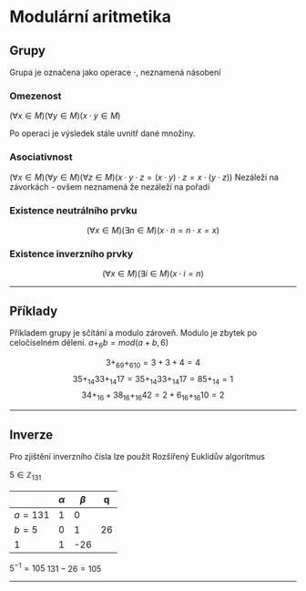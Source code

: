 # Modulární aritmetika

## Grupy

Grupa je označena jako operace $\cdot$, neznamená násobení

### Omezenost

$(\forall x \in M)(\forall y \in M)(x\cdot y\in M)$

Po operaci je výsledek stále uvnitř dané množiny.

### Asociativnost
$(\forall x\in M)(\forall y\in M)(\forall z\in M)(x\cdot y\cdot z=(x\cdot y)\cdot z=x\cdot(y\cdot z))$
Nezáleží na závorkách - ovšem neznamená že nezáleží na pořadí

### Existence neutrálního prvku
$$(\forall x \in M)(\exists n \in M)(x \cdot n=n \cdot x=x)$$

### Existence inverzního prvky
$$(\forall x\in M)(\exists i \in M)(x\cdot i=n)$$

---

## Příklady
Příkladem grupy je sčítání a modulo zároveň. Modulo je zbytek po celočíselném dělení.
$a+_6b=mod(a+b,6)$

$$3+_69+_610=3+3+4=4$$
$$35+_{14}33+_{14}17=35+_{14}33+_{14}17=85+_{14}=1$$
$$34+_{16}+38_{16}+_{16}42=2+6_{16}+_{16}10=2$$

---

## Inverze
Pro zjištění inverzního čísla lze použít Rozšířený Euklidův algoritmus

$5\in\mathbb{Z}_{131}$

|         | $\alpha$ | $\beta$ | q   |
| ------- | -------- | ------- | --- |
| $a=131$ | 1        | 0       |     |
| $b=5$ | 0        | 1       | 26  |
| 1       | 1        | -26     |     |

$5^{-1}=105$
$131-26=105$

---

